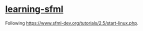 # [learning-sfml](https://github.com/eidoom/learning-sfml)

Following <https://www.sfml-dev.org/tutorials/2.5/start-linux.php>.
